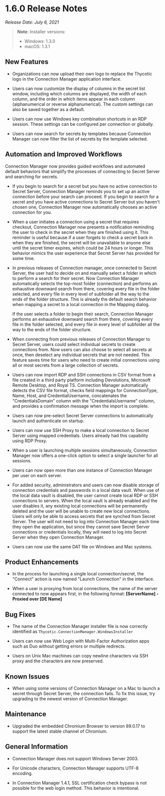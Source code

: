 [title]: # (1.6.0 Release)
[tags]: # (release notes)
[priority]: # (888)

# 1.6.0 Release Notes

*Release Date: July 6, 2021*

>**Note**: Installer versions:
>
> * Windows: 1.3.0
> * macOS: 1.3.1

## New Features

* Organizations can now upload their own logo to replace the Thycotic logo in the Connection Manager application interface.

* Users can now customize the display of columns in the secret list window, including which columns are displayed, the width of each column, and the order in which items appear in each column (alphanumerical or reverse alphanumerical). The custom settings can also be saved together as a default.

* Users can now use Windows key combination shortcuts in an RDP session. These settings can be configured per connection or globally.

* Users can now search for secrets by templates because Connection Manager can now filter the list of secrets by the template selected.

## Automation and Improved Workflows

Connection Manager now provides guided workflows and automated default behaviors that simplify the processes of connecting to Secret Server and searching for secrets.

* If you begin to search for a secret but you have no active connection to Secret Server, Connection Manager reminds you to set up an active connection before your search can proceed. If you begin to search for a secret and you have active connections to Secret Server but you haven't chosen one, Connection Manager now automatically chooses an active connection for you.

* When a user initiates a connection using a secret that requires checkout, Connection Manager now presents a notification reminding the user to check in the secret when they are finished using it. This reminder is useful because if a user forgets to check a secret back in when they are finished, the secret will be unavailable to anyone else until the secret timer expires, which could be 24 hours or longer. This behavior mimics the user experience that Secret Server has provided for some time.

* In previous releases of Connection manager, once connected to Secret Server, the user had to decide on and manually select a folder in which to perform a search for their secret. Now Connection Manager automatically selects the top-most folder (connection) and performs an exhaustive downward search from there, covering every file in the folder selected, and every file in every level of subfolder all the way to the ends of the folder structure. This is already the default search behavior when mapping a secret to a local connection in the Mapping dialog.

   If the user selects a folder to begin their search, Connection Manager performs an exhaustive downward search from there, covering every file in the folder selected, and every file in every level of subfolder all the way to the ends of the folder structure.

* When connecting from previous releases of Connection Manager to Secret Server, users could select individual secrets to create connections from. Now users can also choose to select all secrets at once, then deselect any individual secrets that are not needed. This feature saves time for users who need to create initial connections using all or most secrets from a large collection of secrets.

* Users can now import RDP and SSH connections in CSV format from a file created in a third party platform including Devolutions, Microsoft Remote Desktop, and Royal TS. Connection Manager automatically detects the CSV file format, checks field mappings for ConnectionType, Name, Host, and CredentialUsername, concatenates the "CredentialsDomain" column with the "CredentialsUsername" column, and provides a confirmation message when the import is complete.

* Users can now pre-select Secret Server connections to automatically launch and authenticate on startup.

* Users can now use SSH Proxy to make a local connection to Secret Server using mapped credentials. Users already had this capability using RDP Proxy.

* When a user is launching multiple sessions simultaneously, Connection Manager now offers a one-click option to select a single launcher for all sessions.

* Users can now open more than one instance of Connection Manager per user on each server.

* For added security, administrators and users can now disable storage of connection credentials and passwords in a local data vault. When use of the local data vault is disabled, the user cannot create local RDP or SSH connections to servers. When the local vault is already enabled and the user disables it, any existing local connections will be permanently deleted and the user will be unable to create new local connections. Users will only be able to access secrets that are synched from Secret Server. The user will not need to log into Connection Manager each time they open the application, but since they cannot save Secret Server connections or credentials locally, they will need to log into Secret Server when they open Connection Manager.

* Users can now use the same DAT file on Windows and Mac systems.

## Product Enhancements

* In the process for launching a single local connection/secret, the "Connect" action is now named "Launch Connection" in the interface.

* When a user is proxying from local connections, the name of the server connected to now appears first, in the following format:
**[ServerName] - Proxied over [DE Name]**

## Bug Fixes

* The name of the Connection Manager installer file is now correctly identified as `Thycotic.ConnectionManager.WindowsInstaller`

* Users can now use Web Login with Multi-Factor Authorization apps such as Duo without getting errors or multiple redirects.

* Users on Unix Mac machines can copy newline characters via SSH proxy and the characters are now preserved.

## Known Issues

* When using some versions of Connection Manager on a Mac to launch a secret through Secret Server, the connection fails. To fix this issue, try upgrading to the newest version of Connection Manager.

## Maintenance 

* Upgraded the embedded Chromium Browser to version 89.0.17 to support the latest stable channel of Chromium.

## General Information

* Connection Manager does not support Windows Server 2003.

* For Unicode characters, Connection Manager supports UTF-8 encoding.

* In Connection Manager 1.4.1, SSL certification check bypass is not possible for the web login method. This behavior is intentional.

